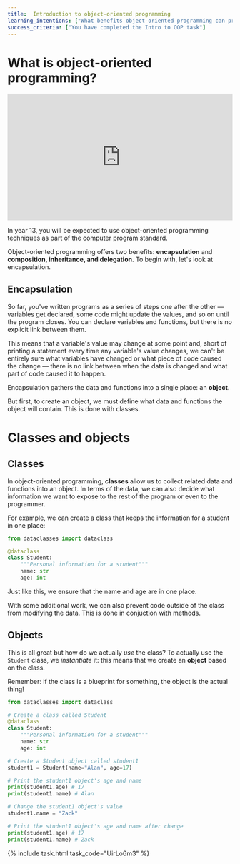 ```yaml
---
title:  Introduction to object-oriented programming
learning_intentions: ["What benefits object-oriented programming can provide", "How to define a class", "How to instantiate a class to create an object"]
success_criteria: ["You have completed the Intro to OOP task"]
---
```

 
# What is object-oriented programming?

<div style='max-width: 1280px'><div style='position: relative; padding-bottom: 56.25%; height: 0; overflow: hidden;'><iframe width="1280" height="720" src="https://web.microsoftstream.com/embed/video/0cc66752-a0e5-4795-84c3-c1e68765e83e?autoplay=false&showinfo=true" allowfullscreen style="border:none; position: absolute; top: 0; left: 0; right: 0; bottom: 0; height: 100%; max-width: 100%;"></iframe></div></div>

In year 13, you will be expected to use object-oriented programming techniques as part of the computer program standard.

Object-oriented programming offers two benefits: **encapsulation** and **composition, inheritance, and delegation**. To begin with, let's look at encapsulation.

## Encapsulation

So far, you've written programs as a series of steps one after the other — variables get declared, some code might update the values, and so on until the program closes. You can declare variables and functions, but there is no explicit link between them.

This means that a variable's value may change at some point and, short of printing a statement every time any variable's value changes, we can't be entirely sure what variables have changed or what piece of code caused the change — there is no link between when the data is changed and what part of code caused it to happen.

Encapsulation gathers the data and functions into a single place: an **object**.

But first, to create an object, we must define what data and functions the object will contain. This is done with classes.

# Classes and objects

## Classes

In object-oriented programming, **classes** allow us to collect related data and functions into an object. In terms of the data, we can also decide what information we want to expose to the rest of the program or even to the programmer.

For example, we can create a class that keeps the information for a student in one place:

```python
from dataclasses import dataclass

@dataclass
class Student:
    """Personal information for a student"""
    name: str
    age: int
```

Just like this, we ensure that the name and age are in one place.

With some additional work, we can also prevent code outside of the class from modifying the data. This is done in conjuction with methods.

## Objects

This is all great but how do we actually *use* the class? To actually use the ``Student`` class, we *instantiate* it: this means that we create an **object** based on the class.

Remember: if the class is a blueprint for something, the object is the actual thing!

```python
from dataclasses import dataclass

# Create a class called Student
@dataclass
class Student:
    """Personal information for a student"""
    name: str
    age: int

# Create a Student object called student1
student1 = Student(name="Alan", age=17)

# Print the student1 object's age and name
print(student1.age) # 17
print(student1.name) # Alan

# Change the student1 object's value
student1.name = "Zack"

# Print the student1 object's age and name after change
print(student1.age) # 17
print(student1.name) # Zack
```

{% include task.html task_code="UirLo6m3" %}

[^1]: Adapted from [Object-oriented programming](https://simple.wikipedia.org/wiki/Object-oriented_programming), Simple English Wikipedia (retrieved 15/11/2021, emphasis added).
